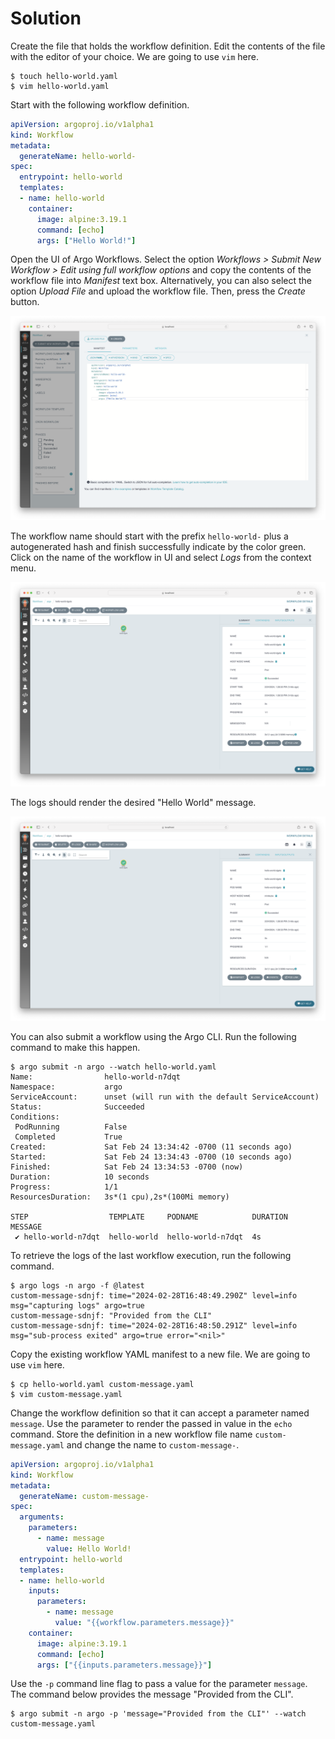 # Solution

Create the file that holds the workflow definition. Edit the contents of the file with the editor of your choice. We are going to use `vim` here.

```
$ touch hello-world.yaml
$ vim hello-world.yaml
```

Start with the following workflow definition.

```yaml
apiVersion: argoproj.io/v1alpha1
kind: Workflow
metadata:
  generateName: hello-world-
spec:
  entrypoint: hello-world
  templates:
  - name: hello-world
    container:
      image: alpine:3.19.1
      command: [echo]
      args: ["Hello World!"]
```

Open the UI of Argo Workflows. Select the option _Workflows > Submit New Workflow > Edit using full workflow options_ and copy the contents of the workflow file into _Manifest_ text box. Alternatively, you can also select the option _Upload File_ and upload the workflow file. Then, press the _Create_ button.

![create-workflow-ui](./imgs/create-workflow-ui.png)

The workflow name should start with the prefix `hello-world-` plus a autogenerated hash and finish successfully indicate by the color green. Click on the name of the workflow in UI and select _Logs_ from the context menu.

![create-workflow-ui](./imgs/executed-workflow-ui.png)

The logs should render the desired "Hello World" message.

![create-workflow-ui](./imgs/executed-workflow-ui.png)

You can also submit a workflow using the Argo CLI. Run the following command to make this happen.

```
$ argo submit -n argo --watch hello-world.yaml
Name:                hello-world-n7dqt
Namespace:           argo
ServiceAccount:      unset (will run with the default ServiceAccount)
Status:              Succeeded
Conditions:
 PodRunning          False
 Completed           True
Created:             Sat Feb 24 13:34:42 -0700 (11 seconds ago)
Started:             Sat Feb 24 13:34:43 -0700 (10 seconds ago)
Finished:            Sat Feb 24 13:34:53 -0700 (now)
Duration:            10 seconds
Progress:            1/1
ResourcesDuration:   3s*(1 cpu),2s*(100Mi memory)

STEP                  TEMPLATE     PODNAME            DURATION  MESSAGE
 ✔ hello-world-n7dqt  hello-world  hello-world-n7dqt  4s
```

To retrieve the logs of the last workflow execution, run the following command.

```
$ argo logs -n argo -f @latest
custom-message-sdnjf: time="2024-02-28T16:48:49.290Z" level=info msg="capturing logs" argo=true
custom-message-sdnjf: "Provided from the CLI"
custom-message-sdnjf: time="2024-02-28T16:48:50.291Z" level=info msg="sub-process exited" argo=true error="<nil>"
```

Copy the existing workflow YAML manifest to a new file. We are going to use `vim` here.

```
$ cp hello-world.yaml custom-message.yaml
$ vim custom-message.yaml
```

Change the workflow definition so that it can accept a parameter named `message`. Use the parameter to render the passed in value in the `echo` command. Store the definition in a new workflow file name `custom-message.yaml` and change the name to `custom-message-`.

```yaml
apiVersion: argoproj.io/v1alpha1
kind: Workflow
metadata:
  generateName: custom-message-
spec:
  arguments:
    parameters:
      - name: message
        value: Hello World!
  entrypoint: hello-world
  templates:
  - name: hello-world
    inputs:
      parameters:
        - name: message
          value: "{{workflow.parameters.message}}"
    container:
      image: alpine:3.19.1
      command: [echo]
      args: ["{{inputs.parameters.message}}"]
```

Use the `-p` command line flag to pass a value for the parameter `message`. The command below provides the message "Provided from the CLI".

```
$ argo submit -n argo -p 'message="Provided from the CLI"' --watch custom-message.yaml
```